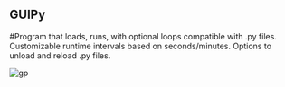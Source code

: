 ## GUIPy
#Program that loads, runs, with optional loops compatible with .py files. 
Customizable runtime intervals based on seconds/minutes. Options to unload and reload .py files.





![gp](https://github.com/Anthony-Hackman/GUIPy/assets/143662667/76206bb0-fdaf-48f1-9cfe-764bda14d402)
